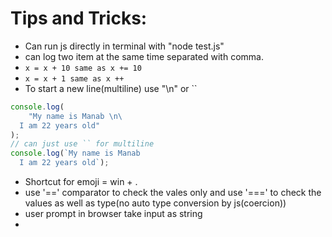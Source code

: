 # Tips and Tricks:

- Can run js directly in terminal with "node test.js"
- can log two item at the same time separated with comma.
- `x = x + 10 same as x += 10`
- `x = x + 1 same as x ++`
- To start a new line(multiline) use "\n\" or ``

```javascript
console.log(
	"My name is Manab \n\
  I am 22 years old"
);
// can just use `` for multiline
console.log(`My name is Manab
  I am 22 years old`);
```

- Shortcut for emoji = win + .
- use '==' comparator to check the vales only and use '===' to check the values as well as type(no auto type conversion by js(coercion))
- user prompt in browser take input as string
-
